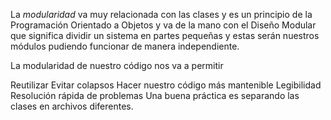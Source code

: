 La *modularidad* va muy relacionada con las clases y es un principio de la Programación Orientado a Objetos y va de la mano con el Diseño Modular que significa dividir un sistema en partes pequeñas y estas serán nuestros módulos pudiendo funcionar de manera independiente.

La modularidad de nuestro código nos va a permitir

Reutilizar
Evitar colapsos
Hacer nuestro código más mantenible
Legibilidad
Resolución rápida de problemas
Una buena práctica es separando las clases en archivos diferentes.
